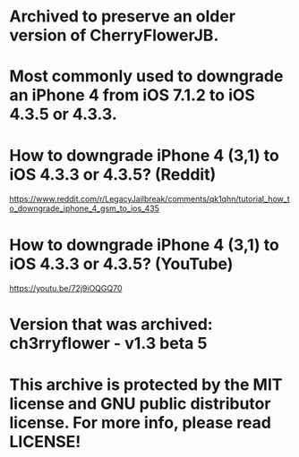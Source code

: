 # Archived to preserve an older version of CherryFlowerJB.

# Most commonly used to downgrade an iPhone 4 from iOS 7.1.2 to iOS 4.3.5 or 4.3.3.

# How to downgrade iPhone 4 (3,1) to iOS 4.3.3 or 4.3.5? (Reddit)
https://www.reddit.com/r/LegacyJailbreak/comments/qk1qhn/tutorial_how_to_downgrade_iphone_4_gsm_to_ios_435

# How to downgrade iPhone 4 (3,1) to iOS 4.3.3 or 4.3.5? (YouTube)
https://youtu.be/72j9iOQGQ70

# Version that was archived: ch3rryflower - v1.3 beta 5

# This archive is protected by the MIT license and GNU public distributor license. For more info, please read LICENSE!

